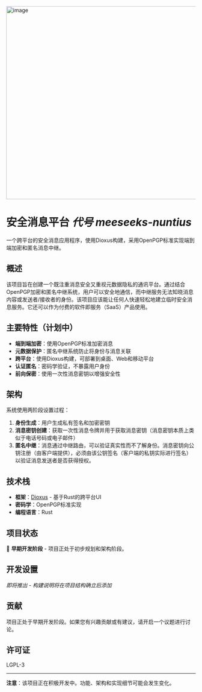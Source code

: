 <img width="512" height="512" alt="image" src="https://github.com/user-attachments/assets/9d509fb4-677a-4a0d-bc1e-ef104c98ba4c" />

# 安全消息平台 ***代号 meeseeks-nuntius***

一个跨平台的安全消息应用程序，使用Dioxus构建，采用OpenPGP标准实现端到端加密和匿名消息中继。

## 概述

该项目旨在创建一个既注重消息安全又重视元数据隐私的通讯平台。通过结合OpenPGP加密和匿名中继系统，用户可以安全地通信，而中继服务无法知晓消息内容或发送者/接收者的身份。该项目应该能让任何人快速轻松地建立临时安全消息服务。它还可以作为付费的软件即服务（SaaS）产品使用。

## 主要特性（计划中）

- **端到端加密**：使用OpenPGP标准加密消息
- **元数据保护**：匿名中继系统防止将身份与消息关联
- **跨平台**：使用Dioxus构建，可部署到桌面、Web和移动平台
- **认证匿名**：密码学验证，不暴露用户身份
- **前向保密**：使用一次性消息密钥以增强安全性

## 架构

系统使用两阶段设置过程：

1. **身份生成**：用户生成私有签名和加密密钥
2. **消息密钥创建**：获取一次性消息令牌并用于获取消息密钥（消息密钥本质上类似于电话号码或电子邮件）
3. **匿名中继**：消息通过中继路由，可以验证真实性而不了解身份。消息密钥向公钥注册（由客户端提供），必须由该公钥签名（客户端的私钥实际进行签名）以验证消息发送者是否获得授权。

## 技术栈

- **框架**：[Dioxus](https://dioxuslabs.com/) - 基于Rust的跨平台UI
- **密码学**：OpenPGP标准实现
- **编程语言**：Rust

## 项目状态

🚧 **早期开发阶段** - 项目正处于初步规划和架构阶段。

## 开发设置

*即将推出 - 构建说明将在项目结构确立后添加*

## 贡献

项目正处于早期开发阶段。如果您有兴趣贡献或有建议，请开启一个议题进行讨论。

## 许可证

LGPL-3

---

**注意**：该项目正在积极开发中。功能、架构和实现细节可能会发生变化。
